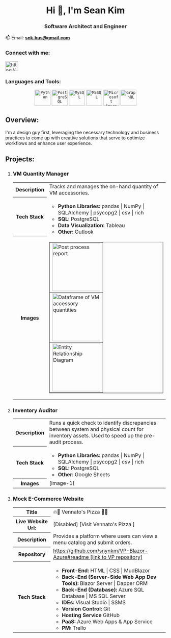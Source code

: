 <h1 align="center">Hi 👋, I'm Sean Kim</h1>
<h3 align="center">Software Architect and Engineer</h3>


📫 Email: **snk.bus@gmail.com**

<h3 align="left">Connect with me:</h3>
<p align="left">
<a href="https://linkedin.com/in/https://www.linkedin.com/in/sean-kim-222576120/" target="blank"><img align="center" src="https://raw.githubusercontent.com/rahuldkjain/github-profile-readme-generator/master/src/images/icons/Social/linked-in-alt.svg" alt="https://www.linkedin.com/in/sean-kim-222576120/" height="30" width="40" /></a>
</p>

<h3 align="left">Languages and Tools:</h3>
<div align="center">
	<code><img width="50" src="https://raw.githubusercontent.com/marwin1991/profile-technology-icons/refs/heads/main/icons/python.png" alt="Python" title="Python"/></code>
	<code><img width="50" src="https://raw.githubusercontent.com/marwin1991/profile-technology-icons/refs/heads/main/icons/postgresql.png" alt="PostgreSQL" title="PostgreSQL"/></code>
	<code><img width="50" src="https://raw.githubusercontent.com/marwin1991/profile-technology-icons/refs/heads/main/icons/mysql.png" alt="MySQL" title="MySQL"/></code>
	<code><img width="50" src="https://raw.githubusercontent.com/marwin1991/profile-technology-icons/refs/heads/main/icons/mssql.png" alt="MSSQL" title="MSSQL"/></code>
	<code><img width="50" src="https://raw.githubusercontent.com/marwin1991/profile-technology-icons/refs/heads/main/icons/microsoft_azure.png" alt="Microsoft Azure" title="Microsoft Azure"/></code>
 	<code><img width="50" src="https://raw.githubusercontent.com/marwin1991/profile-technology-icons/refs/heads/main/icons/graphql.png" alt="GraphQL" title="GraphQL"/></code>
</div>

<h2><b></b>Overview:</b></h2>
<p>
 I'm a design guy first, leveraging the necessary technology and business practices to come up with creative solutions that serve to optimize workflows and enhance user experience. 
</p>


<h2><b>Projects:</b></h2>
<ol>
  <li> <h3> <b>VM Quantity Manager</b> </h3>  
    <table>
      <tr>
        <th>Description</th>
        <td> Tracks and manages the on-hand quantity of VM accessories. </td>
      </tr>
      <tr>
        <th>Tech Stack</th>
        <td>
          <ul>
            <li><b>Python Libraries:</b> pandas | NumPy | SQLAlchemy | psycopg2 | csv | rich</li>
            <li><b>SQL:</b> PostgreSQL</li>
            <li><b>Data Visualization:</b> Tableau</li>
            <li><b>Other:</b> Outlook</li>
          </ul>  
        </td>
      </tr>
	<tr>
	<th>Images</th>
	<td> 
		<table border="1">
			<tr>
				<td>
				<a href="https://[via.placeholder.com/150](https://picflow.media/images/f84663de-71bd-4a59-b82c-1c5e09355072/base/f84663de-71bd-4a59-b82c-1c5e09355072.webp)" target="_blank">
				<img src="https://[via.placeholder.com/150](https://picflow.media/images/f84663de-71bd-4a59-b82c-1c5e09355072/base/f84663de-71bd-4a59-b82c-1c5e09355072.webp)" alt="Post process report" width="150">
				</a>
				</td>
			</tr>
			<tr>
				<td>
				<a href="https://[via.placeholder.com/200](https://picflow.media/images/resized/480x267q85/b56bb9cf-617a-4112-8f16-5364a5623337.webp?&cacheBust=1741546254661)" target="_blank">
				<img src="https://[via.placeholder.com/200](https://picflow.media/images/resized/480x267q85/b56bb9cf-617a-4112-8f16-5364a5623337.webp?&cacheBust=1741546254661)" alt="Dataframe of VM accessory quantities" width="150">
				</a>
				</td>
			</tr>
			<tr>
				<td>
				<a href="https://[via.placeholder.com/200](https://picflow.media/images/resized/480x215q85/22283855-92cb-4873-b515-2c67ebd13cd2.webp?&cacheBust=1741546254547)" target="_blank">
				<img src="https://[via.placeholder.com/200](https://picflow.media/images/resized/480x215q85/22283855-92cb-4873-b515-2c67ebd13cd2.webp?&cacheBust=1741546254547)" alt="Entity Relationship Diagram" width="150">
				</a>
				</td>
			</tr>
		</table>
	</td>
	</tr>
    </table>  
  </li>
              
  <li> <h3> <b>Inventory Auditor </b> </h3>  
    <table>
      <tr>
        <th>Description</th>
        <td> Runs a quick check to identify discrepancies between system and physical count for inventory assets. Used to speed up the pre-audit process. </td>
      </tr>
      <tr>
        <th>Tech Stack</th>
        <td>
          <ul>
            <li><b>Python Libraries:</b> pandas | NumPy | SQLAlchemy | psycopg2 | csv | rich</li>
            <li><b>SQL:</b> PostgreSQL</li>
            <li><b>Other:</b> Google Sheets</li>
          </ul>  
        </td>
      </tr>
	<tr>
	<th>Images</th>
	<td> [image-1] </td>
	</tr>
    </table>  
  </li>

<li> <h3> <b>Mock E-Commerce Website</b> </h3>  
  <table>
    <tr>
      <th>Title</th>
      <td> 🔥🍕 Vennato's Pizza 🍕🔥</td>
    </tr>
    <tr>
      <th>Live Website Url:</th>
      <td>[Disabled] [Visit Vennato's Pizza ]</td>
    </tr>
    <tr>
      <th>Description</th>
      <td>Provides a platform where users can view a menu catalog and submit orders.</td>
    </tr>
    <tr>
      <th>Repository</th>
      <td><a href="https://github.com/snynkm/VP-Blazor-Azure#readme">https://github.com/snynkm/VP-Blazor-Azure#readme [link to VP repository]</td>
    </tr>
    <tr>
      <th>Tech Stack</th>
      <td>
        <ul>
          <li><b>Front-End:</b> HTML | CSS | MudBlazor</li>
          <li><b>Back-End (Server-Side Web App Dev Tools):</b> Blazor Server | Dapper ORM</li>
          <li><b>Back-End (Database):</b> Azure SQL Database | MS SQL Server</li>
          <li><b>IDEs:</b> Visual Studio | SSMS </li>
          <li><b>Version Control:</b> Git</li>
          <li><b>Hosting Service</b> GitHub</li>
          <li><b>PaaS:</b> Azure Web Apps & App Service</li>
          <li><b>PM:</b> Trello</li>
        </ul>  
      </td>
    </tr>
  </table>  
</li>

</ol>

